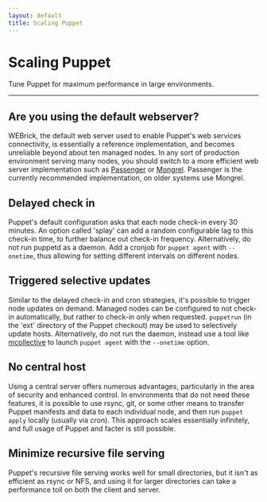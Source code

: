 ```yaml
---
layout: default
title: Scaling Puppet
---
```


Scaling Puppet
==============

Tune Puppet for maximum performance in large environments.

* * *

Are you using the default webserver?
------------------------------------

WEBrick, the default web server used to enable Puppet's web services connectivity, is essentially a reference
implementation, and becomes unreliable beyond about ten managed nodes. In any sort of production environment serving many nodes, you should switch to a more efficient web server implementation such as [Passenger](./passenger.html) or [Mongrel](./mongrel.html). Passenger is the currently recommended implementation, on older systems use Mongrel.

Delayed check in
----------------

Puppet's default configuration asks that each node check-in every 30 minutes.  An option called 'splay' can add a random configurable lag to this check-in time, to further balance out check-in frequency.  Alternatively, do not run puppetd as a daemon.  Add a cronjob for `puppet agent` with `--onetime`, thus allowing for setting different intervals on different nodes.

Triggered selective updates
---------------------------

Similar to the delayed check-in and cron strategies, it's possible to trigger node updates on demand.  Managed nodes can be configured to not check-in automatically, but rather to check-in only when requested.  `puppetrun` (in the 'ext' directory of the Puppet checkout) may be used to selectively update hosts.  Alternatively, do not run the daemon, instead use a tool like [mcollective](http://www.puppetlabs.com/mcollective/introduction/) to launch `puppet agent` with the `--onetime` option.

No central host
---------------

Using a central server offers numerous advantages, particularly in the area of security and enhanced control.  In environments that do not need these features, it is possible to use rsync, git, or some other means to transfer Puppet manifests and data to each individual node, and then run `puppet apply` locally (usually via cron).   This approach scales essentially infinitely, and full usage of Puppet and facter is still possible.

Minimize recursive file serving
-------------------------------

Puppet's recursive file serving works well for small directories, but it isn't as efficient as rsync or NFS, and using it for larger directories can take a performance toll on both the client and server.
